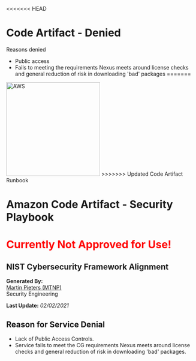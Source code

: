<<<<<<< HEAD
# Code Artifact - Denied

Reasons denied
- Public access
- Fails to meeting the requirements Nexus meets around license checks and general reduction of risk in downloading 'bad' packages
=======
<img src="https://a0.awsstatic.com/libra-css/images/logos/aws_logo_smile_1200x630.png" alt="AWS" width="250"/>
>>>>>>> Updated Code Artifact Runbook

# Amazon Code Artifact - Security Playbook <!-- omit in toc -->
<h1><span style="color:red"> Currently Not Approved for Use!</span></h1>

## NIST Cybersecurity Framework Alignment <!-- omit in toc -->

**Generated By:**  
[Martin Pieters (MTNP)](https://cgweb3/profile/MTNP)
<br>
Security Engineering

**Last Update:** *02/02/2021*

## Reason for Service Denial
- Lack of Public Access Controls.
- Service fails to meet the CG requirements Nexus meets around license checks and general reduction of risk in downloading 'bad' packages.